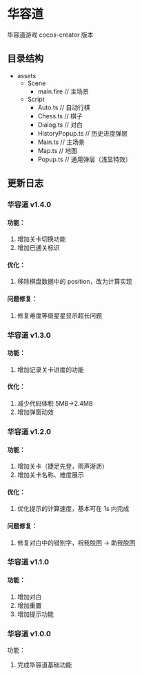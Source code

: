 # 华容道

华容道游戏 cocos-creator 版本

## 目录结构

- assets
  - Scene
    - main.fire // 主场景
  - Script
    - Auto.ts // 自动行棋
    - Chess.ts // 棋子
    - Dialog.ts // 对白
    - HistoryPopup.ts // 历史进度弹层
    - Main.ts // 主场景
    - Map.ts // 地图
    - Popup.ts // 通用弹层（浅显特效）

## 更新日志

### 华容道 v1.4.0

#### 功能：

1. 增加关卡切换功能
2. 增加已通关标识

#### 优化：

1. 移除棋盘数据中的 position，改为计算实现

#### 问题修复：

1. 修复难度等级星星显示超长问题

### 华容道 v1.3.0

#### 功能：

1. 增加记录关卡进度的功能

#### 优化：

1. 减少代码体积 5MB->2.4MB
2. 增加弹窗动效

### 华容道 v1.2.0

#### 功能：

1. 增加关卡（捷足先登，雨声淅沥）
2. 增加关卡名称、难度展示

#### 优化：

1. 优化提示的计算速度，基本可在 1s 内完成

#### 问题修复：

1. 修复对白中的错别字，祝我脱困 -> 助我脱困

### 华容道 v1.1.0

#### 功能：

1. 增加对白
2. 增加重置
3. 增加提示功能

### 华容道 v1.0.0

功能：

1. 完成华容道基础功能
